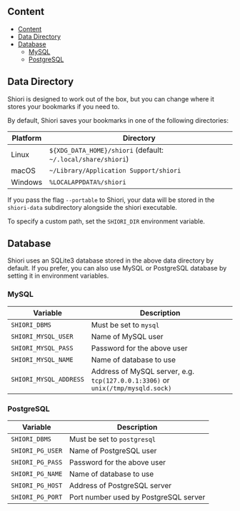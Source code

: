 Content
---

<!-- TOC -->

- [Content](#content)
- [Data Directory](#data-directory)
- [Database](#database)
    - [MySQL](#mysql)
    - [PostgreSQL](#postgresql)

<!-- /TOC -->

Data Directory
---

Shiori is designed to work out of the box, but you can change where it stores your bookmarks if you need to.

By default, Shiori saves your bookmarks in one of the following directories:

| Platform |                          Directory                           |
|----------|--------------------------------------------------------------|
| Linux    | `${XDG_DATA_HOME}/shiori` (default: `~/.local/share/shiori`) |
| macOS    | `~/Library/Application Support/shiori`                               |
| Windows  | `%LOCALAPPDATA%/shiori`                                      |

If you pass the flag `--portable` to Shiori, your data will be stored  in the `shiori-data` subdirectory alongside the shiori executable.

To specify a custom path, set the `SHIORI_DIR` environment variable.

Database
---

Shiori uses an SQLite3 database stored in the above data directory by default. If you prefer, you can also use MySQL or PostgreSQL database by setting it in environment variables.

### MySQL

| Variable               | Description                                         |
|------------------------|-----------------------------------------------------|
| `SHIORI_DBMS`          | Must be set to `mysql`                              |
| `SHIORI_MYSQL_USER`    | Name of MySQL user                                  |
| `SHIORI_MYSQL_PASS`    | Password for the above user                         |
| `SHIORI_MYSQL_NAME`    | Name of database to use                             |
| `SHIORI_MYSQL_ADDRESS` | Address of MySQL server, e.g. `tcp(127.0.0.1:3306)` or `unix(/tmp/mysqld.sock)` |

### PostgreSQL

| Variable            | Description                                |
|---------------------|--------------------------------------------|
| `SHIORI_DBMS`       | Must be set to `postgresql`                |
| `SHIORI_PG_USER`    | Name of PostgreSQL user                    |
| `SHIORI_PG_PASS`    | Password for the above user                |
| `SHIORI_PG_NAME`    | Name of database to use                    |
| `SHIORI_PG_HOST`    | Address of PostgreSQL server               |
| `SHIORI_PG_PORT`    | Port number used by PostgreSQL server      |
